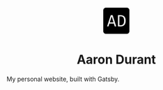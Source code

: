 <p align="center">
  <a href="https://ad-personal-website.netlify.app">
    <img alt="Aaron Durant" src="src/images/AD-icon.png" width="60" />
  </a>
</p>
<h1 align="center">
  Aaron Durant
</h1>

My personal website, built with Gatsby.
